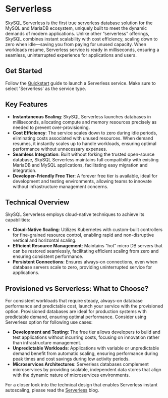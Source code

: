 # Serverless
SkySQL Serverless is the first true serverless database solution for the MySQL and MariaDB ecosystem, uniquely built to meet the dynamic demands of modern applications. Unlike other “serverless” offerings, SkySQL combines instant scalability with cost efficiency, scaling down to zero when idle—saving you from paying for unused capacity. When workloads resume, Serverless service is ready in milliseconds, ensuring a seamless, uninterrupted experience for applications and users. 

## Get Started
Follow the [Quickstart](./Quickstart/) guide to launch a Serverless service. Make sure to select 'Serverless' as the service type.

## Key Features
- **Instantaneous Scaling**: SkySQL Serverless launches databases in milliseconds, allocating compute and memory resources precisely as needed to prevent over-provisioning.
- **Cost Efficiency**: The service scales down to zero during idle periods, eliminating costs associated with unused resources. When demand resumes, it instantly scales up to handle workloads, ensuring optimal performance without unnecessary expenses.
- **Seamless Integration**: Built without forking the trusted open-source database, SkySQL Serverless maintains full compatibility with existing MariaDB and MySQL applications, facilitating easy migration and integration.
- **Developer-Friendly Free Tier**: A forever free tier is available, ideal for development and testing environments, allowing teams to innovate without infrastructure management concerns.

## Technical Overview
SkySQL Serverless employs cloud-native techniques to achieve its capabilities:

- **Cloud-Native Scaling**: Utilizes Kubernetes with custom-built controllers for fine-grained resource control, enabling rapid and non-disruptive vertical and horizontal scaling.
- **Efficient Resource Management**: Maintains “hot” micro DB servers that can be restored seamlessly, facilitating efficient scaling from zero and ensuring consistent performance.
- **Persistent Connections**: Ensures always-on connections, even when database servers scale to zero, providing uninterrupted service for applications.

## Provisioned vs Serverless: What to Choose?
For consistent workloads that require steady, always-on database performance and predictable cost, launch your service with the provisioned option. Provisioned databases are ideal for production systems with predictable demand, ensuring optimal performance. Consider using Serverless option for following use cases: 

- **Development and Testing**: The free tier allows developers to build and test applications without incurring costs, focusing on innovation rather than infrastructure management.
- **Unpredictable Workloads**: Applications with variable or unpredictable demand benefit from automatic scaling, ensuring performance during peak times and cost savings during low activity periods.
- **Microservices Architectures**: Serverless databases complement microservices by providing scalable, independent data stores that align with the dynamic nature of microservices environments.

For a closer look into the technical design that enables Serverless instant autoscaling, please read the [Serverless](https://skysql.com/2024/11/06/what-sets-skysql-serverless-apart/) blog.